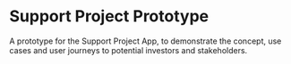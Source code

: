 # Support Project Prototype
A prototype for the Support Project App, to demonstrate the concept, use cases and user journeys to potential investors and stakeholders.
